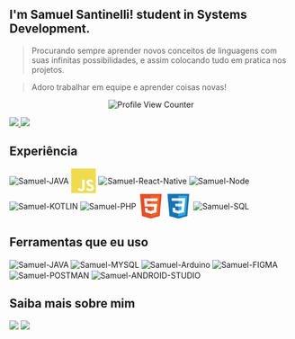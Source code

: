 ## I'm Samuel Santinelli!  student in Systems Development.
>Procurando sempre aprender novos conceitos de linguagens com suas infinitas possibilidades, e assim colocando tudo em pratica nos projetos.

>Adoro trabalhar em equipe e aprender coisas novas!

<div align="center">
  
  ![Profile View Counter](https://komarev.com/ghpvc/?username=samuel-santinelli)
  
  <a href="https://github.com/samuel-santinelli">
 </div>
 <img height="175em" src="https://github-readme-stats.vercel.app/api?username=samuel-santinelli&show_icons=true&theme=gotham&hide_border=true"/>
 <img height="175em" src="https://github-readme-stats.vercel.app/api/top-langs?username=samuel-santinelli&show_icons=true&locale=pt-br&layout=compact&theme=gotham&hide_border=true"/>
  
   
</a>

  
## Experiência
  
<div style="display: inline_block">
  <img align="center" alt="Samuel-JAVA" height="45" width="45" src="https://cdn.jsdelivr.net/gh/devicons/devicon/icons/java/java-original.svg"/>
  <img align="center" alt="Samuel-Js" height="45" width="45" src="https://raw.githubusercontent.com/devicons/devicon/master/icons/javascript/javascript-plain.svg"/>
  <img align="center" alt="Samuel-React-Native" height="45" width="45" src="https://cdn.jsdelivr.net/gh/devicons/devicon/icons/react/react-original.svg"/>
  <img align="center" alt="Samuel-Node" height="45" width="45"src="https://cdn.jsdelivr.net/gh/devicons/devicon/icons/nodejs/nodejs-original.svg" />
  <img align="center" alt="Samuel-KOTLIN" height="45" width="45" src="https://cdn.jsdelivr.net/gh/devicons/devicon/icons/kotlin/kotlin-original.svg"/>
  <img align="center" alt="Samuel-PHP" height="45" width="45"src="https://cdn.jsdelivr.net/gh/devicons/devicon/icons/php/php-original.svg"/>
   <img align="center" alt="Samuel-HTML" height="45" width="45" src="https://raw.githubusercontent.com/devicons/devicon/master/icons/html5/html5-original.svg"/>
  <img align="center" alt="Samuel-CSS" height="45" width="45" src="https://raw.githubusercontent.com/devicons/devicon/master/icons/css3/css3-original.svg"/>
  <img align="center" alt="Samuel-SQL" height="45" width="45" src="https://cdn.jsdelivr.net/gh/devicons/devicon/icons/mysql/mysql-plain.svg"/>
 </div>
  
## Ferramentas que eu uso
<div style="display: inline_block">
  <img align="center" alt="Samuel-JAVA" height="45" width="45" src="https://cdn.jsdelivr.net/gh/devicons/devicon/icons/vscode/vscode-original.svg"> 
  <img align="center" alt="Samuel-MYSQL" height="55" width="55" src="https://cdn.jsdelivr.net/gh/devicons/devicon/icons/mysql/mysql-plain-wordmark.svg" />
  <img align="center" alt="Samuel-Arduino" height="45" width="45"src="https://cdn.jsdelivr.net/gh/devicons/devicon/icons/arduino/arduino-original-wordmark.svg" />
  <img align="center" alt="Samuel-FIGMA" height="45" width="45" src="https://cdn.jsdelivr.net/gh/devicons/devicon/icons/figma/figma-original.svg" />
  <img align="center" alt="Samuel-POSTMAN" height="45" width="45" src="https://img.icons8.com/external-tal-revivo-shadow-tal-revivo/48/000000/external-postman-is-the-only-complete-api-development-environment-logo-shadow-tal-revivo.png"/>
  <img align="center" alt="Samuel-ANDROID-STUDIO" height="45" width="45" src="https://cdn.jsdelivr.net/gh/devicons/devicon/icons/android/android-original.svg">
  
  ## Saiba mais sobre mim
  <div>
     <a href="https://www.linkedin.com/in/samuel-santinelli-701112213/" target="_blank"><img src="https://img.shields.io/badge/-LinkedIn-%230077B5?style=for-the-badge&logo=linkedin&logoColor=white" target="_blank"></a> 
     <a href="mailto:samuelsantinelli@gmail.com"><img src="https://img.shields.io/badge/-Gmail-%23333?style=for-the-badge&logo=gmail&logoColor=white" target="_blank"></a>
  </div>  
